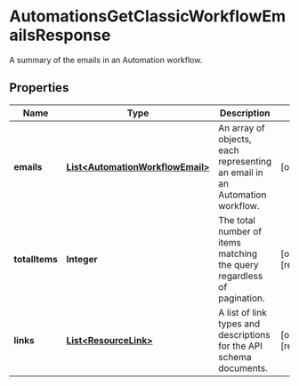

# AutomationsGetClassicWorkflowEmailsResponse

A summary of the emails in an Automation workflow.

## Properties

| Name | Type | Description | Notes |
|------------ | ------------- | ------------- | -------------|
|**emails** | [**List&lt;AutomationWorkflowEmail&gt;**](AutomationWorkflowEmail.md) | An array of objects, each representing an email in an Automation workflow. |  [optional] |
|**totalItems** | **Integer** | The total number of items matching the query regardless of pagination. |  [optional] [readonly] |
|**links** | [**List&lt;ResourceLink&gt;**](ResourceLink.md) | A list of link types and descriptions for the API schema documents. |  [optional] [readonly] |



